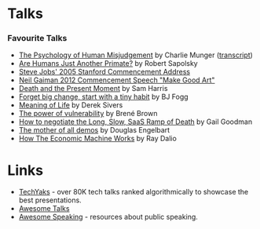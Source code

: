 # Talks

### Favourite Talks

* [The Psychology of Human Misjudgement](https://www.youtube.com/watch?v=pqzcCfUglws) by Charlie Munger \([transcript](https://web.archive.org/web/20151004200748/http://law.indiana.edu/instruction/profession/doc/16_1.pdf)\)
* [Are Humans Just Another Primate?](https://www.youtube.com/watch?v=YWZAL64E0DI) by Robert Sapolsky
* [Steve Jobs' 2005 Stanford Commencement Address](https://www.youtube.com/watch?v=UF8uR6Z6KLc)
* [Neil Gaiman 2012 Commencement Speech "Make Good Art"](https://www.youtube.com/watch?v=plWexCID-kA)
* [Death and the Present Moment](https://www.youtube.com/watch?v=ITTxTCz4Ums) by Sam Harris
* [Forget big change, start with a tiny habit](https://www.youtube.com/watch?v=AdKUJxjn-R8) by BJ Fogg
* [Meaning of Life](https://www.youtube.com/watch?v=zzcCWEb-tyk) by Derek Sivers
* [The power of vulnerability](https://www.youtube.com/watch?v=iCvmsMzlF7o) by Brené Brown
* [How to negotiate the Long, Slow, SaaS Ramp of Death](https://businessofsoftware.org/2013/02/gail-goodman-constant-contact-how-to-negotiate-the-long-slow-saas-ramp-of-death/) by Gail Goodman
* [The mother of all demos](https://www.youtube.com/watch?v=yJDv-zdhzMY) by Douglas Engelbart
* [How The Economic Machine Works](https://www.youtube.com/watch?v=PHe0bXAIuk0) by Ray Dalio

# Links

* [TechYaks](https://techyaks.com) - over 80K tech talks ranked algorithmically to showcase the best presentations.
* [Awesome Talks](https://github.com/JanVanRyswyck/awesome-talks)
* [Awesome Speaking](https://github.com/matteofigus/awesome-speaking) - resources about public speaking.

